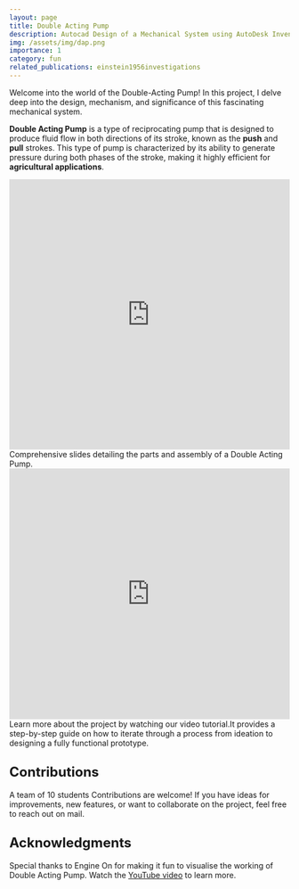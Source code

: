 ```yaml
---
layout: page
title: Double Acting Pump
description: Autocad Design of a Mechanical System using AutoDesk Inventor.
img: /assets/img/dap.png
importance: 1
category: fun
related_publications: einstein1956investigations
---
```


Welcome into the world of the Double-Acting Pump! In this project, I delve deep into the design, mechanism, and significance of this fascinating mechanical system.

**Double Acting Pump** is a type of reciprocating pump that is designed to produce fluid flow in both directions of its stroke, known as the **push** and **pull** strokes. This type of pump is characterized by its ability to generate pressure during both phases of the stroke, making it highly efficient for **agricultural applications**.

<div class="row text-center">
    <div class="col-sm mt-3 mt-md-0">
       <iframe src="https://www.slideshare.net/slideshow/embed_code/key/3A524XWIRYGHEh?hostedIn=slideshare&page=upload" width="100%" height="485" frameborder="0" marginwidth="0" marginheight="0" scrolling="no"></iframe>
    </div>
</div>
<div class="caption">
    Comprehensive slides detailing the parts and assembly of a Double Acting Pump.
</div>

<div class="row">
    <div class="col-sm">
        <iframe width="100%" height="450" src="https://www.youtube.com/embed/qACneEAyhro" frameborder="0" allowfullscreen></iframe>
    </div>
</div>
<div class="caption">
    Learn more about the project by watching our video tutorial.It provides a step-by-step guide on how to iterate through a process from ideation to designing a fully functional prototype.
</div>

## <span style="font-size: 24px;font-weight: bold;">Contributions</span>

A team of 10 students
Contributions are welcome! If you have ideas for improvements, new features, or want to collaborate on the project, feel free to reach out on mail.

## <span style="font-size: 24px;font-weight: bold;">Acknowledgments</span>
 Special thanks to Engine On for making it fun to visualise the working of Double Acting Pump. Watch the [YouTube video](https://www.youtube.com/watch?v=2_p6WHZqeOQ) to learn more.

